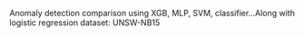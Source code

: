 Anomaly detection comparison using XGB, MLP, SVM,  classifier...Along with logistic regression
dataset: UNSW-NB15
